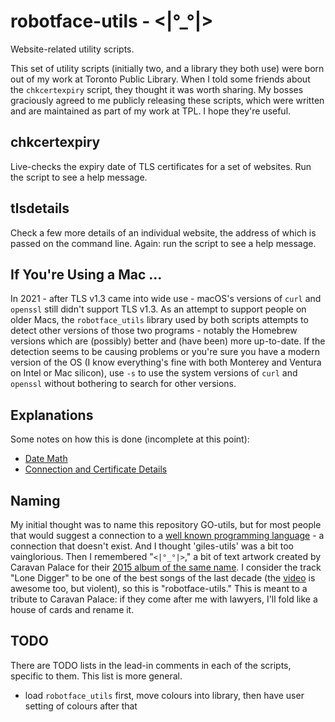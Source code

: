 # robotface-utils - <|°_°|>

Website-related utility scripts.

This set of utility scripts (initially two, and a library they both use)
were born out of my work at Toronto Public Library.  When I told some
friends about the `chkcertexpiry` script, they thought it was worth
sharing.  My bosses graciously agreed to me publicly releasing these
scripts, which were written and are maintained as part of my work at TPL.
I hope they're useful.

## chkcertexpiry

Live-checks the expiry date of TLS certificates for a set of websites.
Run the script to see a help message.

## tlsdetails

Check a few more details of an individual website, the address of which is
passed on the command line.  Again: run the script to see a help message.

## If You're Using a Mac ...

In 2021 - after TLS v1.3 came into wide use - macOS's versions of `curl`
and `openssl` still didn't support TLS v1.3.  As an attempt to support
people on older Macs, the `robotface_utils` library used by both scripts
attempts to detect other versions of those two programs - notably the
Homebrew versions which are (possibly) better and (have been) more
up-to-date.  If the detection seems to be causing problems or you're sure
you have a modern version of the OS (I know everything's fine with both
Monterey and Ventura on Intel or Mac silicon), use `-s` to use the system
versions of `curl` and `openssl` without bothering to search for other
versions.

## Explanations

Some notes on how this is done (incomplete at this point):

- [Date Math](DateMath.md)
- [Connection and Certificate Details](DissectingTheConnection.md)

## Naming

My initial thought was to name this repository GO-utils, but for most
people that would suggest a connection to a <a
href="https://en.wikipedia.org/wiki/Go_(programming_language)">well known
programming language</a> - a connection that doesn't exist.  And I thought
'giles-utils' was a bit too vainglorious.  Then I remembered "`<|°_°|>`,"
a bit of text artwork created by Caravan Palace for their <a
href="https://en.wikipedia.org/wiki/Robot_Face">2015 album of the same
name</a>.  I consider the track "Lone Digger" to be one of the best songs
of the last decade (the <a
href="https://www.youtube.com/watch?v=UbQgXeY_zi4">video</a> is awesome too,
but violent), so this is "robotface-utils."  This is meant to a tribute to
Caravan Palace: if they come after me with lawyers, I'll fold like a house
of cards and rename it.

## TODO

There are TODO lists in the lead-in comments in each of the scripts,
specific to them.  This list is more general.

- load `robotface_utils` first, move colours into library, then have
  user setting of colours after that

